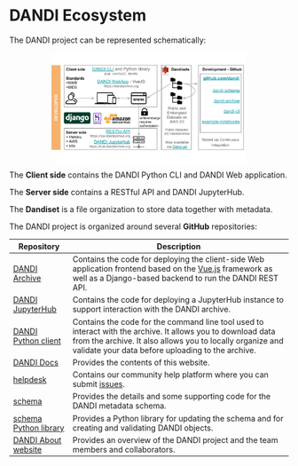 # DANDI Ecosystem

The DANDI project can be represented schematically:

<img src="../../img/dandi_structure.svg"
alt="dandi_structure"
style="width: 70%; height: auto; display: block; margin-left: auto; margin-right: auto;"/>

The **Client side** contains the DANDI Python CLI and DANDI Web application.

The **Server side** contains a RESTful API and DANDI JupyterHub.

The **Dandiset** is a file organization to store data together with metadata.

The DANDI project is organized around several **GitHub** repositories:

| Repository | Description |
|----------|----------|
| [DANDI Archive](https://github.com/dandi/dandi-archive) | Contains the code for deploying the client-side Web application frontend based on the [Vue.js](https://vuejs.org/) framework as well as a Django-based backend to run the DANDI REST API. 
| [DANDI JupyterHub](https://github.com/dandi/dandi-hub) | Contains the code for deploying a JupyterHub instance to support interaction with the DANDI archive.
| [DANDI Python client](https://github.com/dandi/dandi-cli) | Contains the code for the command line tool used to interact with the archive. It allows you to download data from the archive. It also allows you to locally organize and validate your data before uploading to the archive. 
| [DANDI Docs](https://github.com/dandi/dandi-docs) | Provides the contents of this website.
| [helpdesk](https://github.com/dandi/helpdesk) | Contains our community help platform where you can submit [issues](https://github.com/dandi/helpdesk/issues/new/choose).
| [schema](https://github.com/dandi/schema) | Provides the details and some supporting code for the DANDI metadata schema. 
| [schema Python library](https://github.com/dandi/dandi-schema) | Provides a Python library for updating the schema and for creating and validating DANDI objects.
| [DANDI About website](https://github.com/dandi/dandi-about) | Provides an overview of the DANDI project and the team members and collaborators. |
